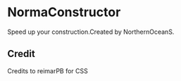 # NormaConstructor
Speed up your construction.Created by NorthernOceanS.

## Credit
Credits to reimarPB for CSS